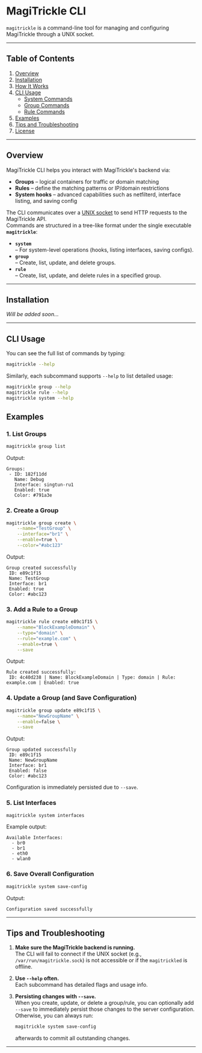 # MagiTrickle CLI

`magitrickle` is a command-line tool for managing and configuring MagiTrickle through a UNIX socket.

---

## Table of Contents

1. [Overview](#overview)
2. [Installation](#installation)
3. [How It Works](#how-it-works)
4. [CLI Usage](#cli-usage)
   - [System Commands](#system-commands)
   - [Group Commands](#group-commands)
   - [Rule Commands](#rule-commands)
5. [Examples](#examples)
6. [Tips and Troubleshooting](#tips-and-troubleshooting)
7. [License](#license)

---

## Overview

MagiTrickle CLI helps you interact with MagiTrickle's backend via:
- **Groups** – logical containers for traffic or domain matching
- **Rules** – define the matching patterns or IP/domain restrictions
- **System hooks** – advanced capabilities such as netfilterd, interface listing, and saving config

The CLI communicates over a [UNIX socket](http://unix) to send HTTP requests to the MagiTrickle API.  
Commands are structured in a tree-like format under the single executable **`magitrickle`**:

- **`system`**  
  – For system-level operations (hooks, listing interfaces, saving configs).
- **`group`**  
  – Create, list, update, and delete groups.
- **`rule`**  
  – Create, list, update, and delete rules in a specified group.

---

## Installation

*Will be added soon...*

---

## CLI Usage

You can see the full list of commands by typing:
```bash
magitrickle --help
```
Similarly, each subcommand supports `--help` to list detailed usage:
```bash
magitrickle group --help
magitrickle rule --help
magitrickle system --help
```

## Examples

### 1. List Groups
```bash
magitrickle group list
```
Output:
```
Groups:
 - ID: 182f11dd
   Name: Debug
   Interface: singtun-ru1
   Enabled: true
   Color: #791a3e
```

### 2. Create a Group
```bash
magitrickle group create \
    --name="TestGroup" \
    --interface="br1" \
    --enable=true \
    --color="#abc123"
```
Output:
```
Group created successfully
 ID: e89c1f15
 Name: TestGroup
 Interface: br1
 Enabled: true
 Color: #abc123
```

### 3. Add a Rule to a Group
```bash
magitrickle rule create e89c1f15 \
    --name="BlockExampleDomain" \
    --type="domain" \
    --rule="example.com" \
    --enable=true \
    --save
```
Output:
```
Rule created successfully:
 ID: 4c40d238 | Name: BlockExampleDomain | Type: domain | Rule: example.com | Enabled: true
```

### 4. Update a Group (and Save Configuration)
```bash
magitrickle group update e89c1f15 \
    --name="NewGroupName" \
    --enable=false \
    --save
```
Output:
```
Group updated successfully
 ID: e89c1f15
 Name: NewGroupName
 Interface: br1
 Enabled: false
 Color: #abc123
```
Configuration is immediately persisted due to `--save`.

### 5. List Interfaces
```bash
magitrickle system interfaces
```
Example output:
```
Available Interfaces:
  - br0
  - br1
  - eth0
  - wlan0
```

### 6. Save Overall Configuration
```bash
magitrickle system save-config
```
Output:
```
Configuration saved successfully
```

---

## Tips and Troubleshooting

1. **Make sure the MagiTrickle backend is running.**  
   The CLI will fail to connect if the UNIX socket (e.g., `/var/run/magitrickle.sock`) is not accessible or if the `magitrickled` is offline.

2. **Use `--help` often.**  
   Each subcommand has detailed flags and usage info.

3. **Persisting changes with `--save`.**  
   When you create, update, or delete a group/rule, you can optionally add `--save` to immediately persist those changes to the server configuration. Otherwise, you can always run:
   ```bash
   magitrickle system save-config
   ```
   afterwards to commit all outstanding changes.

---
